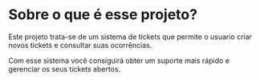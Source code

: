 # Sobre o que é esse projeto?

Este projeto trata-se de um sistema de tickets que permite o usuario criar novos tickets e consultar suas ocorrências.

Com esse sistema você consiguirá obter um suporte mais rápido e gerenciar os seus tickets abertos.
